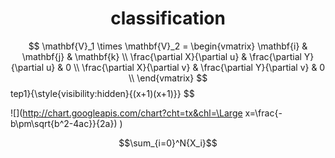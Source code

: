 # <center>classification</center>

$$
\mathbf{V}_1 \times \mathbf{V}_2 =  \begin{vmatrix} 
\mathbf{i} & \mathbf{j} & \mathbf{k} \\
\frac{\partial X}{\partial u} &  \frac{\partial Y}{\partial u} & 0 \\
\frac{\partial X}{\partial v} &  \frac{\partial Y}{\partial v} & 0 \\
\end{vmatrix}
$$tep1}{\style{visibility:hidden}{(x+1)(x+1)}}
$$

![](http://chart.googleapis.com/chart?cht=tx&chl=\Large x=\frac{-b\pm\sqrt{b^2-4ac}}{2a})
)

$$\sum_{i=0}^N{X_i}$$

